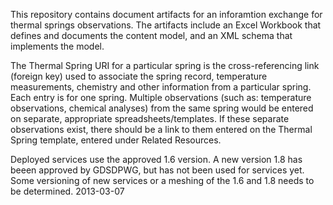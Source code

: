 This repository contains document artifacts for an inforamtion exchange for thermal springs observations. The artifacts include an Excel Workbook that defines and documents the content model, and an XML schema that implements the model.

The Thermal Spring URI for a particular spring is the cross-referencing link (foreign key) used to associate the spring record, temperature measurements, chemistry and other information from a particular spring. Each entry is for one spring. Multiple observations (such as: temperature observations, chemical analyses) from the same spring would be entered on separate, appropriate spreadsheets/templates. If these separate observations exist, there should be a link to them entered on the Thermal Spring template, entered under Related Resources.

Deployed services use the approved 1.6 version. A new version 1.8 has beeen approved by GDSDPWG, but has not been used for services yet. Some versioning of new services or a meshing of the 1.6 and 1.8 needs to be determined.  2013-03-07